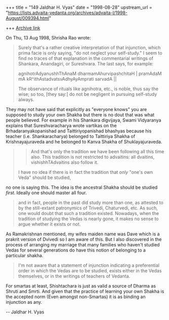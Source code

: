 +++
title = "149 Jaldhar H. Vyas"
date = "1998-08-28"
upstream_url = "https://lists.advaita-vedanta.org/archives/advaita-l/1998-August/009394.html"

+++
[Archive link](https://lists.advaita-vedanta.org/archives/advaita-l/1998-August/009394.html)

On Thu, 13 Aug 1998, Shrisha Rao wrote:

> Surely that's a rather creative interpretation of that injunction, which
> prima facie is only saying, "do not neglect your self-study."  I seem to
> find no traces of that explanation in the commentarial writings of
> Shankara, Anandagiri, or Sureshvara.  The last says, for example:
>
>   agnihotrAdyanushhThAnaM dharmamAhurvipashchitaH  |
>   pramAdaM mA kR^ithAstadvatsvAdhyAyAmprati sarvadA  ||
>
>   The observance of rituals like agnihotra, etc., is noble, thus
>   say the wise; so too, [they say:] do not be negligent in pursuing
>   self-study always.
>

They may not have said that explicitly as "everyone knows" you are
supposed to study your own Shakha but there is no dout that was what
people believed.  For example in his Shankara digvijaya, Swami Vidyaranya
explains that Sureshvaracharya wrote vartikas on the
Brhadaranyakopanishad and Taittiriyopanishad bhashyas because his teacher
(i.e. Shankaracharya) belonged to Taittiriya Shakha of
Krishnayajuraveda and he belonged to Kanva Shakha of Shuklayajuraveda.

> > And that's only the tradition we have been following all this time also.
> > This tradition is not restricted to advaitins: all dvaitins,
> > vishishhTAdvaitins also follow it.
>
> I have no idea if there is in fact the tradition that _only_ "one's own
> Veda" should be studied,

no one is saying this.  The idea is the ancestral Shakha should be studied
*first*.  Ideally one should master all four.

>  and in fact, people in the past did study more
> than one, as attested to by the still-extant patronymics of Trivedi,
> Chaturvedi, etc.
> As such, one would doubt that such a tradition existed.
> Nowadays, when the tradition of studying the Vedas is nearly gone, it
> makes no sense to argue whether it exists or not.
>

As Ramakrishnan mentioned, my wifes maiden name was Dave which is a
prakrit version of Dvivedi so I am aware of this.  But I also discovered
in the process of arranging my marriage that many families who haven't
studied Vedas for several generations do have this notion of belonging to
a particular shakha.

> I'm not aware that a statement of injunction indicating a preferential
> order in which the Vedas are to be studied, exists either in the Vedas
> themselves, or in the writings of teachers of Vedanta.
>

For smartas at least, Shishtachara is just as valid a source of Dharma as
Shruti and Smrti.  And given that the practice of learning your own Shakha
is the accepted norm (Even amongst non-Smartas) it is as binding an
injunction as any.

--
Jaldhar H. Vyas <jaldhar at braincells.com>

